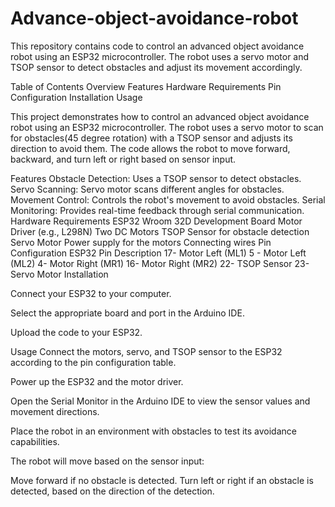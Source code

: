 # Advance-object-avoidance-robot
This repository contains code to control an advanced object avoidance robot using an ESP32 microcontroller. The robot uses a servo motor and TSOP sensor to detect obstacles and adjust its movement accordingly.

Table of Contents
Overview
Features
Hardware Requirements
Pin Configuration
Installation
Usage

This project demonstrates how to control an advanced object avoidance robot using an ESP32 microcontroller. The robot uses a servo motor to scan for obstacles(45 degree rotation) with a TSOP sensor and adjusts its direction to avoid them. The code allows the robot to move forward, backward, and turn left or right based on sensor input.

Features
Obstacle Detection: Uses a TSOP sensor to detect obstacles.
Servo Scanning: Servo motor scans different angles for obstacles.
Movement Control: Controls the robot's movement to avoid obstacles.
Serial Monitoring: Provides real-time feedback through serial communication.
Hardware Requirements
ESP32 Wroom 32D Development Board
Motor Driver (e.g., L298N)
Two DC Motors
TSOP Sensor for obstacle detection
Servo Motor
Power supply for the motors
Connecting wires
Pin Configuration
ESP32 Pin	Description
17- Motor Left (ML1)
5	- Motor Left (ML2)
4-	Motor Right (MR1)
16-	Motor Right (MR2)
22-	TSOP Sensor
23-	Servo Motor
Installation



Connect your ESP32 to your computer.

Select the appropriate board and port in the Arduino IDE.

Upload the code to your ESP32.

Usage
Connect the motors, servo, and TSOP sensor to the ESP32 according to the pin configuration table.

Power up the ESP32 and the motor driver.

Open the Serial Monitor in the Arduino IDE to view the sensor values and movement directions.

Place the robot in an environment with obstacles to test its avoidance capabilities.

The robot will move based on the sensor input:

Move forward if no obstacle is detected.
Turn left or right if an obstacle is detected, based on the direction of the detection.

